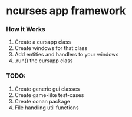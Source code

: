 # ncurses app framework

### How it Works
1. Create a cursapp class
2. Create windows for that class
3. Add entities and handlers to your windows
4. .run() the cursapp class

### TODO:
1. Create generic gui classes
2. Create game-like test-cases
3. Create conan package
4. File handling util functions
